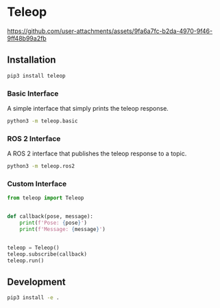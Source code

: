 # Teleop


https://github.com/user-attachments/assets/9fa6a7fc-b2da-4970-9f46-9ff48b99a2fb


## Installation
```bash
pip3 install teleop
```

### Basic Interface

A simple interface that simply prints the teleop response.

```bash
python3 -m teleop.basic
```

### ROS 2 Interface

A ROS 2 interface that publishes the teleop response to a topic.

```bash
python3 -m teleop.ros2
```

### Custom Interface
```python
from teleop import Teleop


def callback(pose, message):
    print(f'Pose: {pose}')
    print(f'Message: {message}')


teleop = Teleop()
teleop.subscribe(callback)
teleop.run()
```

## Development

```bash
pip3 install -e .
```
